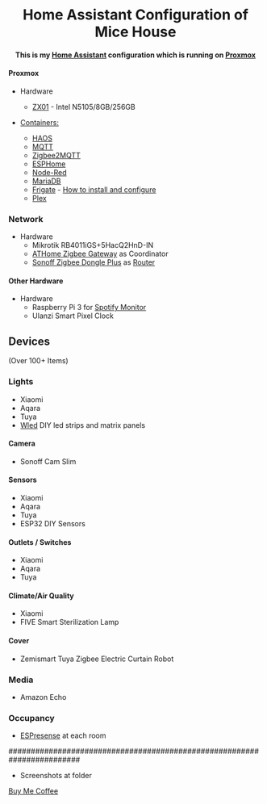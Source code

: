 <h1 align="center">
  Home Assistant Configuration of Mice House
</h1>
<div align="center">
  <h4>
    This is my <a href="https://home-assistant.io">Home Assistant</a> configuration which is running on <a href="https://www.proxmox.com">Proxmox</a> 
  </h4>
</div>

#### Proxmox
* Hardware
  * [ZX01](https://aliexpress.com/i/1005001921619318.html) - Intel N5105/8GB/256GB
    
* [Containers:](https://tteck.github.io/Proxmox)
  * [HAOS](https://www.home-assistant.io)
  * [MQTT](https://mqtt.org/)
  * [Zigbee2MQTT](https://www.zigbee2mqtt.io)
  * [ESPHome](https://esphome.io)
  * [Node-Red](https://nodered.org)
  * [MariaDB](https://mariadb.org)
  * [Frigate](https://frigate.video) - [How to install and configure](https://www.homeautomationguy.io/blog/running-frigate-on-proxmox)
  * [Plex](https://www.plex.tv)
  
### Network
* Hardware
  * Mikrotik RB4011iGS+5HacQ2HnD-IN
  * [ATHome Zigbee Gateway](https://athom.tech/blank-1/zigbee-gateway) as Coordinator
  * [Sonoff Zigbee Dongle Plus](https://sonoff.tech/product/gateway-and-sensors/sonoff-zigbee-3-0-usb-dongle-plus-p) as [Router](https://github.com/Koenkk/Z-Stack-firmware/tree/master/router/Z-Stack_3.x.0/bin)

#### Other Hardware
* Hardware
  * Raspberry Pi 3 for [Spotify Monitor](https://github.com/simplemice/Nowify)
  * Ulanzi Smart Pixel Clock

## Devices
(Over 100+ Items)

### Lights
* Xiaomi
* Aqara
* Tuya
* [Wled](https://kno.wled.ge) DIY led strips and matrix panels

#### Camera
* Sonoff Cam Slim

#### Sensors
* Xiaomi
* Aqara
* Tuya
* ESP32 DIY Sensors

#### Outlets / Switches
* Xiaomi
* Aqara
* Tuya

#### Climate/Air Quality
* Xiaomi
* FIVE Smart Sterilization Lamp

#### Cover
* Zemismart Tuya Zigbee Electric Curtain Robot

### Media
* Amazon Echo

### Occupancy
* [ESPresense](https://espresense.com) at each room

########################################################################

* Screenshots at folder


[Buy Me Coffee](https://www.buymeacoffee.com/simplemice)

